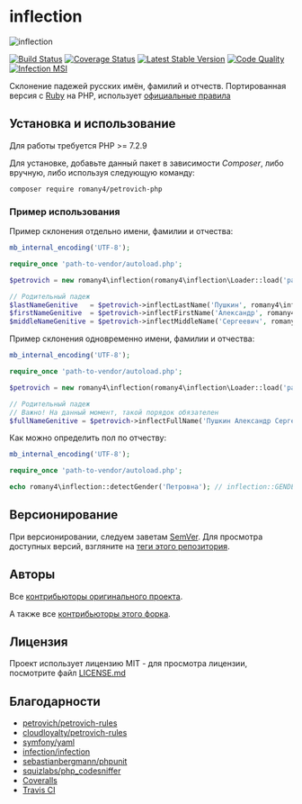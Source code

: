 # inflection

![inflection](https://raw.github.com/rocsci/petrovich/master/petrovich.png)

[![Build Status](https://secure.travis-ci.org/romany4/petrovich-php.svg?branch=master)](https://secure.travis-ci.org/romany4/petrovich-php) [![Coverage Status](https://coveralls.io/repos/github/romany4/petrovich-php/badge.svg?branch=master&service=github)](https://coveralls.io/github/romany4/petrovich-php?branch=master) [![Latest Stable Version](https://poser.pugx.org/romany4/petrovich-php/v/stable)](https://packagist.org/packages/romany4/petrovich-php) [![Code Quality](https://scrutinizer-ci.com/g/romany4/petrovich-php/badges/quality-score.png?b=master)](https://scrutinizer-ci.com/g/romany4/petrovich-php/?branch=master) [![Infection MSI](https://badge.stryker-mutator.io/github.com/romany4/petrovich-php/master)](https://infection.github.io)

Склонение падежей русских имён, фамилий и отчеств. Портированная версия с [Ruby](https://github.com/petrovich/petrovich-ruby) на PHP, использует [официальные правила](https://github.com/petrovich/petrovich-rules)

## Установка и использование

Для работы требуется PHP >= 7.2.9

Для установке, добавьте данный пакет в зависимости *Composer*, либо вручную, либо используя следующую команду:

``
composer require romany4/petrovich-php
``

### Пример использования

Пример склонения отдельно имени, фамилии и отчества:

```php
mb_internal_encoding('UTF-8');

require_once 'path-to-vendor/autoload.php';

$petrovich = new romany4\inflection(romany4\inflection\Loader::load('path-to-vendor/cloudloyalty/petrovich-rules/rules.json'));

// Родительный падеж
$lastNameGenitive   = $petrovich->inflectLastName('Пушкин', romany4\inflection\ruleset::CASE_GENITIVE, romany4\inflection\ruleset::GENDER_MALE); // Пушкина
$firstNameGenitive  = $petrovich->inflectFirstName('Александр', romany4\inflection\ruleset::CASE_GENITIVE, inflection\ruleset::GENDER_MALE); // Александра
$middleNameGenitive = $petrovich->inflectMiddleName('Сергеевич', romany4\inflection\ruleset::CASE_GENITIVE, romany4\inflection\ruleset::GENDER_MALE); // Сергеевича
```

Пример склонения одновременно имени, фамилии и отчества:

```php
mb_internal_encoding('UTF-8');

require_once 'path-to-vendor/autoload.php';

$petrovich = new romany4\inflection(romany4\inflection\Loader::load('path-to-vendor/cloudloyalty/petrovich-rules/rules.json'));

// Родительный падеж
// Важно! На данный момент, такой порядок обязателен
$fullNameGenitive = $petrovich->inflectFullName('Пушкин Александр Сергеевич', romany4\inflection\ruleset::CASE_GENITIVE, romany4\inflection\ruleset::GENDER_MALE); // Пушкина Александра Сергеевича
```

Как можно определить пол по отчеству:

```php
mb_internal_encoding('UTF-8');

require_once 'path-to-vendor/autoload.php';

echo romany4\inflection::detectGender('Петровна'); // inflection::GENDER_FEMALE
```

## Версионирование

При версионировании, следуем заветам [SemVer](http://semver.org/). Для просмотра доступных версий, взгляните на [теги этого репозитория](https://github.com/romany4/petrovich-php/tags).

## Авторы

Все [контрибьюторы оригинального проекта](https://github.com/petrovich/petrovich-php/contributors).

А также все [контрибьюторы этого форка](https://github.com/romany4/petrovich-php/contributors).

## Лицензия

Проект использует лицензию MIT - для просмотра лицензии, посмотрите файл [LICENSE.md](LICENSE.md)

## Благодарности

- [petrovich/petrovich-rules](https://github.com/petrovich/petrovich-rules)
- [cloudloyalty/petrovich-rules](https://github.com/cloudloyalty/petrovich-rules)
- [symfony/yaml](https://github.com/symfony/yaml)
- [infection/infection](https://github.com/infection/infection)
- [sebastianbergmann/phpunit](https://github.com/sebastianbergmann/phpunit)
- [squizlabs/php_codesniffer](https://github.com/squizlabs/php_codesniffer)
- [Coveralls](https://coveralls.io/)
- [Travis CI](https://travis-ci.org/)
